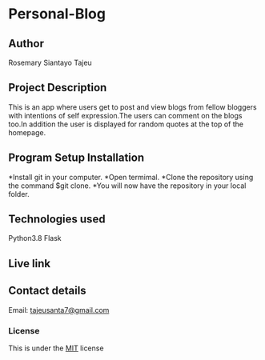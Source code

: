 # Personal-Blog

## Author
Rosemary Siantayo Tajeu


## Project Description
This is an app where users get to post and view blogs from fellow bloggers with intentions of self expression.The users can comment on the blogs too.In addition the user is displayed for random quotes at the top of the homepage.

## Program Setup Installation
*Install git in your computer.
*Open termimal.
*Clone the repository using the command $git clone.
*You will now have the repository in your local folder.


## Technologies used
Python3.8
Flask

## Live link

## Contact details
Email: tajeusanta7@gmail.com

### License
This is under the [MIT](LICENSE) license 
